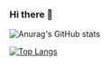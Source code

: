 ### Hi there 👋

![Anurag's GitHub stats](https://github-readme-stats.vercel.app/api?username=ChanSoo-Jeon&show_icons=true&theme=radical)

[![Top Langs](https://github-readme-stats.vercel.app/api/top-langs/?username=ChanSoo-Jeon)](https://github.com/anuraghazra/github-readme-stats)


<!--
**ChanSoo-Jeon/ChanSoo-Jeon** is a ✨ _special_ ✨ repository because its `README.md` (this file) appears on your GitHub profile.

Here are some ideas to get you started:

- 🔭 I’m currently working on ...
- 🌱 I’m currently learning ...
- 👯 I’m looking to collaborate on ...
- 🤔 I’m looking for help with ...
- 💬 Ask me about ...
- 📫 How to reach me: ...
- 😄 Pronouns: ...
- ⚡ Fun fact: ...
-->
